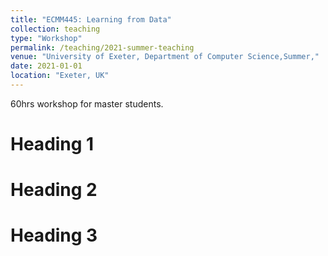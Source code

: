 ```yaml
---
title: "ECMM445: Learning from Data"
collection: teaching
type: "Workshop"
permalink: /teaching/2021-summer-teaching
venue: "University of Exeter, Department of Computer Science,Summer," 
date: 2021-01-01
location: "Exeter, UK"
---
```


60hrs workshop for master students.

Heading 1
======

Heading 2
======

Heading 3
======

